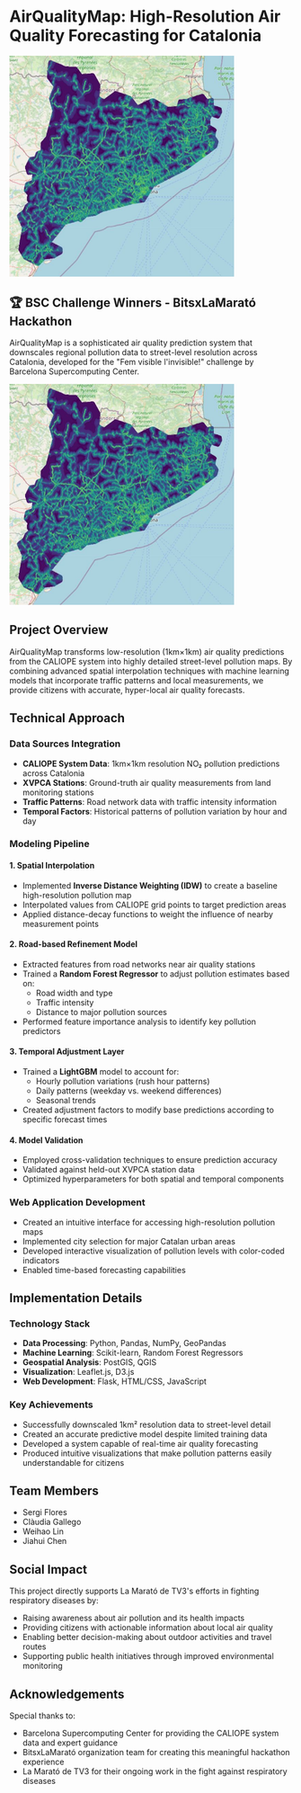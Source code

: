 # AirQualityMap: High-Resolution Air Quality Forecasting for Catalonia

<img src="/img/photo1.jpg" alt="Catalonia Air Quality Map" width="400"/>

## 🏆 BSC Challenge Winners - BitsxLaMarató Hackathon

AirQualityMap is a sophisticated air quality prediction system that downscales regional pollution data to street-level resolution across Catalonia, developed for the "Fem visible l'invisible!" challenge by Barcelona Supercomputing Center.

<img src="/img/photo1.jpg" alt="Catalonia Air Quality Map" width="400"/>

## Project Overview

AirQualityMap transforms low-resolution (1km×1km) air quality predictions from the CALIOPE system into highly detailed street-level pollution maps. By combining advanced spatial interpolation techniques with machine learning models that incorporate traffic patterns and local measurements, we provide citizens with accurate, hyper-local air quality forecasts.

## Technical Approach

### Data Sources Integration
- **CALIOPE System Data**: 1km×1km resolution NO₂ pollution predictions across Catalonia
- **XVPCA Stations**: Ground-truth air quality measurements from land monitoring stations
- **Traffic Patterns**: Road network data with traffic intensity information
- **Temporal Factors**: Historical patterns of pollution variation by hour and day

### Modeling Pipeline

#### 1. Spatial Interpolation
- Implemented **Inverse Distance Weighting (IDW)** to create a baseline high-resolution pollution map
- Interpolated values from CALIOPE grid points to target prediction areas
- Applied distance-decay functions to weight the influence of nearby measurement points

#### 2. Road-based Refinement Model
- Extracted features from road networks near air quality stations
- Trained a **Random Forest Regressor** to adjust pollution estimates based on:
  - Road width and type
  - Traffic intensity
  - Distance to major pollution sources
- Performed feature importance analysis to identify key pollution predictors

#### 3. Temporal Adjustment Layer
- Trained a **LightGBM** model to account for:
  - Hourly pollution variations (rush hour patterns)
  - Daily patterns (weekday vs. weekend differences)
  - Seasonal trends
- Created adjustment factors to modify base predictions according to specific forecast times

#### 4. Model Validation
- Employed cross-validation techniques to ensure prediction accuracy
- Validated against held-out XVPCA station data
- Optimized hyperparameters for both spatial and temporal components

### Web Application Development
- Created an intuitive interface for accessing high-resolution pollution maps
- Implemented city selection for major Catalan urban areas
- Developed interactive visualization of pollution levels with color-coded indicators
- Enabled time-based forecasting capabilities

## Implementation Details

### Technology Stack
- **Data Processing**: Python, Pandas, NumPy, GeoPandas
- **Machine Learning**: Scikit-learn, Random Forest Regressors
- **Geospatial Analysis**: PostGIS, QGIS
- **Visualization**: Leaflet.js, D3.js
- **Web Development**: Flask, HTML/CSS, JavaScript

### Key Achievements
- Successfully downscaled 1km² resolution data to street-level detail
- Created an accurate predictive model despite limited training data
- Developed a system capable of real-time air quality forecasting
- Produced intuitive visualizations that make pollution patterns easily understandable for citizens

## Team Members
- Sergi Flores
- Clàudia Gallego
- Weihao Lin
- Jiahui Chen

## Social Impact

This project directly supports La Marató de TV3's efforts in fighting respiratory diseases by:
- Raising awareness about air pollution and its health impacts
- Providing citizens with actionable information about local air quality
- Enabling better decision-making about outdoor activities and travel routes
- Supporting public health initiatives through improved environmental monitoring

## Acknowledgements

Special thanks to:
- Barcelona Supercomputing Center for providing the CALIOPE system data and expert guidance
- BitsxLaMarató organization team for creating this meaningful hackathon experience
- La Marató de TV3 for their ongoing work in the fight against respiratory diseases
